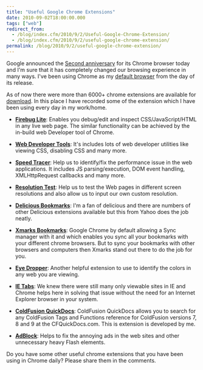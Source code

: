 ```yaml
---
title: "Useful Google Chrome Extensions"
date: 2010-09-02T18:00:00.000
tags: ["web"]
redirect_from: 
  - /blog/index.cfm/2010/9/2/Useful-Google-Chrome-Extension/
  - /blog/index.cfm/2010/9/2/useful-google-chrome-extension/
permalink: /blog/2010/9/2/useful-google-chrome-extension/
---
```

Google announced the  [Second  anniversary](http://chrome.blogspot.com/2010/09/back-to-future-two-years-of-google.html)  for its Chrome browser today and I'm sure that it has completely changed our browsing experience in many ways. I've been  using  Chrome as my  [default browser](/blog/2008/9/3/Google-Chrome-Is-My-Default-Browser)  from the  day  of its  release.

As of now there were more than 6000+ chrome extensions  are available for  [download](https://chrome.google.com/extensions?hl=en-US). In this  place  I have  recorded  some of the  extension  which I have been  using  every  day  in my  work/home.

-   [**Firebug Lite**](https://chrome.google.com/extensions/detail/bmagokdooijbeehmkpknfglimnifench): Enables  you debug/edit and  inspect  CSS/JavaScript/HTML  in any live web page. The similar functionality can be  achieved  by the in-build web  Developer tool  of Chrome.

-   [**Web Developer Tools**](https://chrome.google.com/extensions/detail/bfbameneiokkgbdmiekhjnmfkcnldhhm): It's includes lots of web developer utilities like viewing CSS, disabling CSS and many more.

-   [**Speed Tracer**](https://chrome.google.com/extensions/detail/ognampngfcbddbfemdapefohjiobgbdl): Help  us to  identify/fix  the performance issue in the web applications. It includes JS parsing/execution, DOM event handling,  XMLHttpRequest  callbacks and many more.

-   [**Resolution Test**](https://chrome.google.com/extensions/detail/idhfcdbheobinplaamokffboaccidbal): Help us to test the Web pages in different screen  resolutions and also allow us to input our own custom  resolution.

-   [**Delicious Bookmarks**](https://chrome.google.com/extensions/detail/lnejbeiilmbliffhdepeobjemekgdnok?hl=en): I'm a fan of delicious and there are numbers of other Delicious extensions available but this from Yahoo does the job neatly.

-   [**Xmarks Bookmarks**](https://chrome.google.com/extensions/detail/ajpgkpeckebdhofmmjfgcjjiiejpodla): Google Chrome by default allowing a Sync manager with it and which enables you sync all your bookmarks with your different chrome browsers. But to sync your bookmarks with other browsers and  computers  then  Xmarks  stand out there to do the job for you.

-   [**Eye Dropper**](https://chrome.google.com/extensions/detail/hmdcmlfkchdmnmnmheododdhjedfccka): Another helpful extension to use to identify the colors in any web you are viewing.

-   [**IE Tabs**](https://chrome.google.com/extensions/detail/hehijbfgiekmjfkfjpbkbammjbdenadd): We knew there were still many only viewable sites in IE and Chrome helps here in solving that issue without the need for an Internet Explorer browser in your system.

-   [**ColdFusion QuickDocs**](https://chrome.google.com/extensions/detail/hggjbdcefbiempledeiecpbmbdbbokcf): ColdFusion QuickDocs allows you to search for any ColdFusion Tags and Functions reference for ColdFusion versions 7, 8 and 9 at the CFQuickDocs.com. This is extension is developed by me.

-   [**AdBlock**](https://chrome.google.com/extensions/detail/gighmmpiobklfepjocnamgkkbiglidom): Helps to fix the annoying ads in the web sites and other unnecessary heavy Flash elements.

Do you have some other useful chrome extensions that you have been using in Chrome daily? Please share them in the comments.
